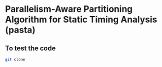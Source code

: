# Parallelism-Aware Partitioning Algorithm for Static Timing Analysis (pasta)

## To test the code
```bash
git clone 
```
